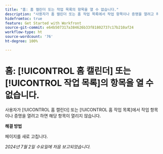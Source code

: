 ```yaml
---
title: "홈: 홈 캘린더 또는 작업 목록의 항목을 열 수 없습니다."
description: "사용자가 홈 캘린더 또는 홈 작업 목록에서 작업 항목이나 증명을 열려고 하면 해당 항목이 열리지 않습니다."
hidefromtoc: true
feature: Get Started with Workfront
source-git-commit: e64b507317a384626b33f81802737c17b210af24
workflow-type: ht
source-wordcount: '76'
ht-degree: 100%

---
```



# 홈: [!UICONTROL 홈 캘린더] 또는 [!UICONTROL 작업 목록]의 항목을 열 수 없습니다.

사용자가 [!UICONTROL 홈 캘린더] 또는 [!UICONTROL 홈 작업 목록]에서 작업 항목이나 증명을 열려고 하면 해당 항목이 열리지 않습니다.

**해결 방법**

페이지를 새로 고칩니다.

_2024년 7월 2일 수요일에 처음 보고되었습니다._
